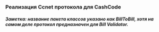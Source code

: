### Реализация Ccnet протокола для CashCode

##### Заметка: название пакета классов указано как BillToBill, хотя на самом деле протокол предназначен для Bill Validator.
